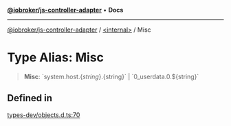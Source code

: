 [**@iobroker/js-controller-adapter**](../../README.md) • **Docs**

***

[@iobroker/js-controller-adapter](../../globals.md) / [\<internal\>](../README.md) / Misc

# Type Alias: Misc

> **Misc**: \`system.host.$\{string\}.$\{string\}\` \| \`0\_userdata.0.$\{string\}\`

## Defined in

[types-dev/objects.d.ts:70](https://github.com/ioBroker/ioBroker.js-controller/blob/77e3ad19ba544ef59ab9929a52ba17e35b9cc80a/packages/types-dev/objects.d.ts#L70)
